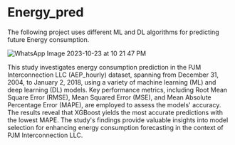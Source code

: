 # Energy_pred
The following project uses different ML and DL algorithms for predicting future Energy consumption.

![WhatsApp Image 2023-10-23 at 10 21 47 PM](https://github.com/Shashwathp/Energy_pred/assets/120270377/a258a3ee-486f-4a43-b4e0-beb68b6a4d70)

This study investigates energy consumption prediction in the PJM Interconnection LLC (AEP_hourly) dataset, spanning from December 31, 2004, to January 2, 2018, using a variety of machine learning (ML) and deep learning (DL) models. Key performance metrics, including Root Mean Square Error (RMSE), Mean Squared Error (MSE), and Mean Absolute Percentage Error (MAPE), are employed to assess the models' accuracy. The results reveal that XGBoost yields the most accurate predictions with the lowest MAPE. The study's findings provide valuable insights into model selection for enhancing energy consumption forecasting in the context of PJM Interconnection LLC.
